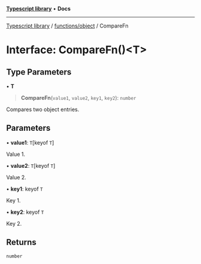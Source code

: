 [**Typescript library**](../../../index.md) • **Docs**

***

[Typescript library](../../../modules.md) / [functions/object](../index.md) / CompareFn

# Interface: CompareFn()\<T\>

## Type Parameters

• **T**

> **CompareFn**(`value1`, `value2`, `key1`, `key2`): `number`

Compares two object entries.

## Parameters

• **value1**: `T`\[keyof `T`\]

Value 1.

• **value2**: `T`\[keyof `T`\]

Value 2.

• **key1**: keyof `T`

Key 1.

• **key2**: keyof `T`

Key 2.

## Returns

`number`
